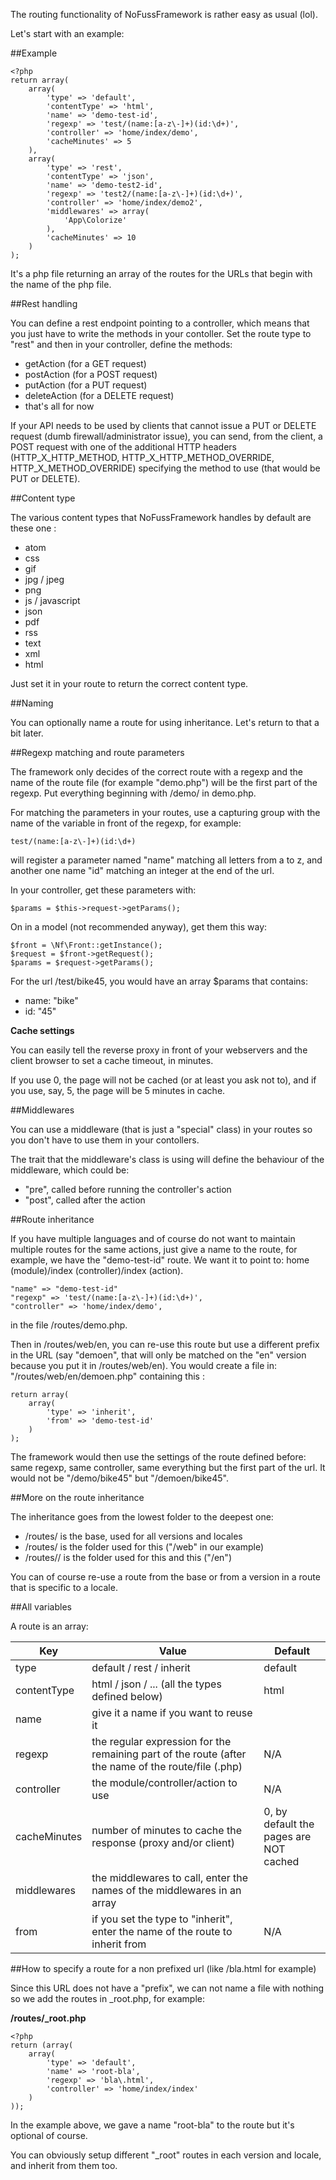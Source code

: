 The routing functionality of NoFussFramework is rather easy as usual (lol).

Let's start with an example:

##Example

```
<?php
return array(
    array(
        'type' => 'default',
        'contentType' => 'html',
        'name' => 'demo-test-id',
        'regexp' => 'test/(name:[a-z\-]+)(id:\d+)',
        'controller' => 'home/index/demo',
        'cacheMinutes' => 5
    ),
    array(
        'type' => 'rest',
        'contentType' => 'json',
        'name' => 'demo-test2-id',
        'regexp' => 'test2/(name:[a-z\-]+)(id:\d+)',
        'controller' => 'home/index/demo2',
        'middlewares' => array(
            'App\Colorize'
        ),
        'cacheMinutes' => 10
    )
); 
```

It's a php file returning an array of the routes for the URLs that begin with the name of the php file.

##Rest handling

You can define a rest endpoint pointing to a controller, which means that you just have to write the methods in your contoller. Set the route type to "rest" and then in your controller, define the methods:

 - getAction (for a GET request)
 - postAction (for a POST request)
 - putAction (for a PUT request)
 - deleteAction (for a DELETE request)
 - that's all for now
 
If your API needs to be used by clients that cannot issue a PUT or DELETE request (dumb firewall/administrator issue), you can send, from the client, a POST request with one of the additional HTTP headers (HTTP_X_HTTP_METHOD, HTTP_X_HTTP_METHOD_OVERRIDE, HTTP_X_METHOD_OVERRIDE) specifying the method to use (that would be PUT or DELETE). 
 
##Content type

The various content types that NoFussFramework handles by default are these one :

- atom
- css
- gif
- jpg / jpeg
- png 
- js / javascript
- json
- pdf
- rss
- text
- xml
- html

Just set it in your route to return the correct content type.

##Naming

You can optionally name a route for using inheritance. Let's return to that a bit later.

##Regexp matching and route parameters

The framework only decides of the correct route with a regexp and the name of the route file (for example "demo.php") will be the first part of the regexp. Put everything beginning with /demo/ in demo.php.

For matching the parameters in your routes, use a capturing group with the name of the variable in front of the regexp, for example:
```
test/(name:[a-z\-]+)(id:\d+)
```

will register a parameter named "name" matching all letters from a to z, and another one name "id" matching an integer at the end of the url.

In your controller, get these parameters with:
```
$params = $this->request->getParams();
```

On in a model (not recommended anyway), get them this way:
```
$front = \Nf\Front::getInstance();
$request = $front->getRequest();
$params = $request->getParams();
```

For the url /test/bike45, you would have an array $params that contains:

 - name: "bike"
 - id: "45"  

**Cache settings**

You can easily tell the reverse proxy in front of your webservers and the client browser to set a cache timeout, in minutes.

If you use 0, the page will not be cached (or at least you ask not to), and if you use, say, 5, the page will be 5 minutes in cache.

##Middlewares

You can use a middleware (that is just a "special" class) in your routes so you don't have to use them in your contollers.

The trait that the middleware's class is using will define the behaviour of the middleware, which could be:

 - "pre", called before running the controller's action
 - "post", called after the action

##Route inheritance

If you have multiple languages and of course do not want to maintain multiple routes for the same actions, just give a name to the route, for example, we have the "demo-test-id" route. We want it to point to: home (module)/index (controller)/index (action). 
```
"name" => "demo-test-id"
"regexp" => 'test/(name:[a-z\-]+)(id:\d+)',
"controller" => 'home/index/demo',
```
in the file /routes/demo.php.

Then in /routes/web/en, you can re-use this route but use a different prefix in the URL (say "demoen", that will only be matched on the "en" version because you put it in /routes/web/en). You would create a file in: "/routes/web/en/demoen.php" containing this :

```
return array(
    array(
        'type' => 'inherit',
        'from' => 'demo-test-id'
    )
);
```

The framework would then use the settings of the route defined before: same regexp, same controller, same everything but the first part of the url. It would not be "/demo/bike45" but "/demoen/bike45".   

##More on the route inheritance

The inheritance goes from the lowest folder to the deepest one:

 - /routes/ is the base, used for all versions and locales
 - /routes/<version> is the folder used for this <version> ("/web" in our example)
 - /routes/<version>/<locale> is the folder used for this <version> and this <locale> ("/en")
 
 You can of course re-use a route from the base or from a version in a route that is specific to a locale.

##All variables

A route is an array:

| Key        | Value           | Default  |
| ------------- |-------------| -----|
| type      | default / rest / inherit | default |
| contentType      | html / json / ... (all the types defined below) |   html |
| name | give it a name if you want to reuse it   |   |
| regexp | the regular expression for the remaining part of the route (after the name of the route/file (.php)  | N/A |
| controller | the module/controller/action to use  | N/A |
| cacheMinutes | number of minutes to cache the response (proxy and/or client)  | 0, by default the pages are NOT cached |
| middlewares | the middlewares to call, enter the names of the middlewares in an array | <none> |
| from | if you set the type to "inherit", enter the name of the route to inherit from | N/A |

##How to specify a route for a non prefixed url (like /bla.html for example)

Since this URL does not have a "prefix", we can not name a file with nothing so we add the routes in _root.php, for example:

**/routes/_root.php**

```
<?php
return (array(
    array(
        'type' => 'default',
        'name' => 'root-bla',
        'regexp' => 'bla\.html',
        'controller' => 'home/index/index'
    )
));
```

In the example above, we gave a name "root-bla" to the route but it's optional of course. 

You can obviously setup different "_root" routes in each version and locale, and inherit from them too.